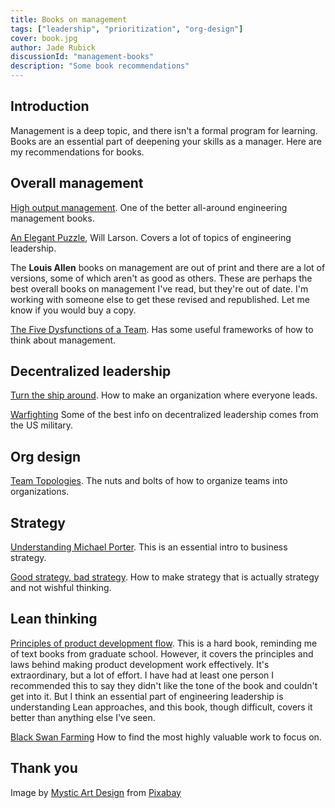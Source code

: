 ```yaml
---
title: Books on management
tags: ["leadership", "prioritization", "org-design"]
cover: book.jpg
author: Jade Rubick
discussionId: "management-books"
description: "Some book recommendations"
---
```


## Introduction

Management is a deep topic, and there isn't a formal program for learning. Books are an essential part of deepening your skills as a manager. Here are my recommendations for books.

<re-img src="book.jpg"></re-img>

## Overall management

[High output management](https://www.amazon.com/High-Output-Management-Andrew-Grove/dp/0679762884). One of the better all-around engineering management books.

[An Elegant Puzzle](https://press.stripe.com/an-elegant-puzzle), Will Larson. Covers a lot of topics of engineering leadership. 

The **Louis Allen** books on management are out of print and there are a lot of versions, some of which aren't as good as others. These are perhaps the best overall books on management I've read, but they're out of date. I'm working with someone else to get these revised and republished. Let me know if you would buy a copy. 

[The Five Dysfunctions of a Team](https://en.wikipedia.org/wiki/The_Five_Dysfunctions_of_a_Team). Has some useful frameworks of how to think about management. 

## Decentralized leadership

[Turn the ship around](https://www.amazon.com/Turn-Ship-Around-Turning-Followers/dp/1591846404/ref=sr_1_1?crid=3D8DLKU1QWTCI&dchild=1&keywords=turn+this+ship+around+book&qid=1609270542&s=books&sprefix=turn+this+ship%2Cstripbooks%2C227&sr=1-1). How to make an organization where everyone leads.

[Warfighting](https://www.marines.mil/News/Publications/MCPEL/Electronic-Library-Display/Article/899837/mcdp-1/) Some of the best info on decentralized leadership comes from the US military.

## Org design

[Team Topologies](https://teamtopologies.com). The nuts and bolts of how to organize teams into organizations.

## Strategy

[Understanding Michael Porter](https://smile.amazon.com/Understanding-Michael-Porter-Essential-Competition/dp/1422160599). This is an essential intro to business strategy.

[Good strategy, bad strategy](https://www.amazon.com/Good-Strategy-Bad-Difference-Matters/dp/0307886239/ref=sr_1_1?crid=32N4PJI8KFF4Q&dchild=1&keywords=good+strategy+bad+strategy&qid=1609270524&s=books&sprefix=good+strategy%2Cstripbooks%2C115&sr=1-1). How to make strategy that is actually strategy and not wishful thinking.

## Lean thinking

[Principles of product development flow](http://amazon.com/Principles-Product-Development-Flow-Generation/dp/1935401009/ref=sr_1_1?crid=17NYJJRUHMUDX&dchild=1&keywords=principles+of+product+development+flow&qid=1609270568&s=books&sprefix=principles+of+product%2Cstripbooks%2C222&sr=1-1). This is a hard book, reminding me of text books from graduate school. However, it covers the principles and laws behind making product development work effectively. It's extraordinary, but a lot of effort. I have had at least one person I recommended this to say they didn't like the tone of the book and couldn't get into it. But I think an essential part of engineering leadership is understanding Lean approaches, and this book, though difficult, covers it better than anything else I've seen.

[Black Swan Farming](https://blackswanfarming.com/black-swan-farming-using-cost-of-delay/) How to find the most highly valuable work to focus on.

## Thank you

Image by <a href="https://pixabay.com/users/mysticsartdesign-322497/?utm_source=link-attribution&amp;utm_medium=referral&amp;utm_campaign=image&amp;utm_content=863418">Mystic Art Design</a> from <a href="https://pixabay.com//?utm_source=link-attribution&amp;utm_medium=referral&amp;utm_campaign=image&amp;utm_content=863418">Pixabay</a>


